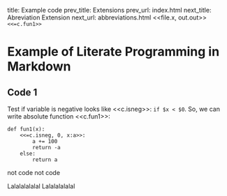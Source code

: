title:      Example code
prev_title: Extensions
prev_url:   index.html
next_title: Abreviation Extension
next_url:   abbreviations.html
<<file.x, out.out>> `<<=c.fun1>>`

Example of Literate Programming in Markdown
===========================================

Code 1
------

Test if variable is negative looks like <<c.isneg>>: `if $x <
$0`.
So, we can write absolute function <<c.fun1>>:

    def fun1(x):
        <<=c.isneg, 0, x:a>>:
            a += 100
            return -a
        else:
            return a

not code
not code

Lalalalalalal
Lalalalalalal
